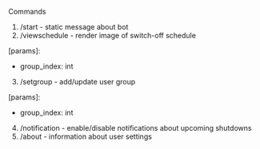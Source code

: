 Commands

1. /start - static message about bot
2. /viewschedule - render image of switch-off schedule

[params]:
- group_index: int
 
3. /setgroup - add/update user group

[params]:
- group_index: int

4. /notification - enable/disable notifications about upcoming shutdowns
5. /about - information about user settings